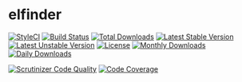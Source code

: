 # elfinder

[![StyleCI](https://styleci.io/repos/45486587/shield?style=flat)](https://styleci.io/repos/45486587)
[![Build Status](https://travis-ci.org/recca0120/laravel-elfinder.svg)](https://travis-ci.org/recca0120/laravel-elfinder)
[![Total Downloads](https://poser.pugx.org/recca0120/elfinder/d/total.svg)](https://packagist.org/packages/recca0120/elfinder)
[![Latest Stable Version](https://poser.pugx.org/recca0120/elfinder/v/stable.svg)](https://packagist.org/packages/recca0120/elfinder)
[![Latest Unstable Version](https://poser.pugx.org/recca0120/elfinder/v/unstable.svg)](https://packagist.org/packages/recca0120/elfinder)
[![License](https://poser.pugx.org/recca0120/elfinder/license.svg)](https://packagist.org/packages/recca0120/elfinder)
[![Monthly Downloads](https://poser.pugx.org/recca0120/elfinder/d/monthly)](https://packagist.org/packages/recca0120/elfinder)
[![Daily Downloads](https://poser.pugx.org/recca0120/elfinder/d/daily)](https://packagist.org/packages/recca0120/elfinder)

[![Scrutinizer Code Quality](https://scrutinizer-ci.com/g/recca0120/laravel-elfinder/badges/quality-score.png?b=master)](https://scrutinizer-ci.com/g/recca0120/laravel-elfinder/?branch=master)
[![Code Coverage](https://scrutinizer-ci.com/g/recca0120/laravel-elfinder/badges/coverage.png?b=master)](https://scrutinizer-ci.com/g/recca0120/laravel-elfinder/?branch=master)
